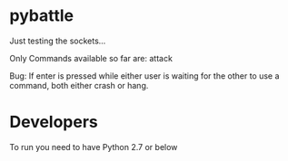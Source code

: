 # pybattle
Just testing the sockets...

Only Commands available so far are: attack

Bug: If enter is pressed while either user is waiting for the other to use a command, both either crash or hang.

# Developers 

To run you need to have Python 2.7 or below 
